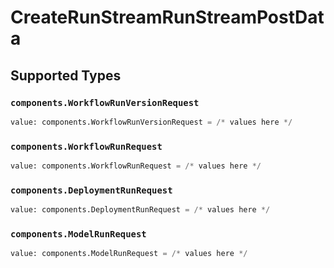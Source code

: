 # CreateRunStreamRunStreamPostData


## Supported Types

### `components.WorkflowRunVersionRequest`

```python
value: components.WorkflowRunVersionRequest = /* values here */
```

### `components.WorkflowRunRequest`

```python
value: components.WorkflowRunRequest = /* values here */
```

### `components.DeploymentRunRequest`

```python
value: components.DeploymentRunRequest = /* values here */
```

### `components.ModelRunRequest`

```python
value: components.ModelRunRequest = /* values here */
```

